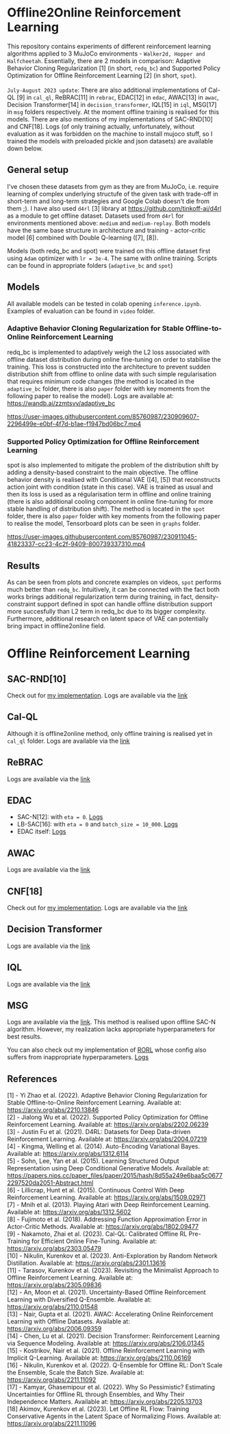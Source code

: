 # Offline2Online Reinforcement Learning
This repository contains experiments of different reinforcement learning algorithms applied to 3 MuJoCo environments - `Walker2d, Hopper and Halfcheetah`. Essentially, there are 2 models in comparison: Adaptive Behavior Cloning Regularization [1] (in short, `redq_bc`) and Supported Policy Optimization for Offline Reinforcement Learning [2] (in short, `spot`).<br /><br />`July-August 2023 update`: There are also additional implementations of Cal-QL [9] in `cal_ql`, ReBRAC[11] in `rebrac`, EDAC[12] in `edac`, AWAC[13] in `awac`, Decision Transformer[14] in `decision_transformer`, IQL[15] in `iql`, MSG[17] in `msg` folders respectively. At the moment offline training is realised for this models. There are also mentions of my implementations of SAC-RND[10] and CNF[18]. Logs (of only training actually, unfortunately, without evaluation as it was forbidden on the machine to install mujoco stuff, so I trained the models with preloaded pickle and json datasets) are available down below.

## General setup
I've chosen these datasets from gym as they are from MuJoCo, i.e. require learning of complex underlying structufe of the given task with trade-off in short-term and long-term strategies and Google Colab doesn't die from them ;). I have also used `d4rl` [3] library at https://github.com/tinkoff-ai/d4rl as a module to get offline dataset. Datasets used from `d4rl` for environments mentioned above: `medium` and `medium-replay`. Both models have the same base structure in architecture and training - actor-critic model [6] combined with Double Q-learning ([7], [8]).

Models (both redq_bc and spot) were trained on this offline dataset first using `Adam` optimizer with `lr = 3e-4`. The same with online training. Scripts can be found in appropriate folders (`adaptive_bc` and `spot`)

## Models

All available models can be tested in colab opening `inference.ipynb`. Examples of evaluation can be found in `video` folder.

### Adaptive Behavior Cloning Regularization for Stable Offline-to-Online Reinforcement Learning
redq_bc is implemented to adaptively weigh the L2 loss associated with offline dataset distribution during online fine-tuning on order to stabilise the training. This loss is constructed into the architecture to prevent sudden distribution shift from offline to online data with such simple regularisation that requires minimum code changes (the method is located in the `adaptive_bc` folder, there is also `paper` folder with key moments from the following paper to realise the model). Logs are available at: https://wandb.ai/zzmtsvv/adaptive_bc


https://user-images.githubusercontent.com/85760987/230909607-2296499e-e0bf-4f7d-b1ae-f1947bd06bc7.mp4


### Supported Policy Optimization for Offline Reinforcement Learning
spot is also implemented to mitigate the problem of the distribution shift by adding a density-based constraint to the main objective. The offline behavior density is realised with Conditional VAE ([4], [5]) that reconstructs action joint with condition (state in this case). VAE is trained as usual and then its loss is used as a régularisation term in offline and online training (there is also additional cooling component in online fine-tuning for more stable handling of distribution shift). The method is located in the `spot` folder, there is also `paper` folder with key moments from the following paper to realise the model, Tensorboard plots can be seen in `graphs` folder.

https://user-images.githubusercontent.com/85760987/230911045-41823337-cc23-4c2f-9409-800739337310.mp4


## Results
As can be seen from plots and concrete examples on videos, `spot` performs much better than `redq_bc`. Intuitively, it can be connected with the fact both works brings additional regularization term during training, in fact, density-constraint support defined in spot can handle offline distribution support more succesfully than L2 term in redq_bc due to its bigger complexity. Furthermore, additional research on latent space of VAE can potentially bring impact in offline2online field.

# Offline Reinforcement Learning
## SAC-RND[10]
Check out for [my implementation](https://github.com/zzmtsvv/sac_rnd). Logs are available via the [link](https://wandb.ai/zzmtsvv/sac_rnd?workspace=user-zzmtsvv)

## Cal-QL
Although it is offline2online method, only offline training is realised yet in `cal_ql` folder. Logs are available via the [link](https://wandb.ai/zzmtsvv/cal_ql?workspace=user-zzmtsvv)

## ReBRAC
Logs are available via the [link](https://wandb.ai/zzmtsvv/ReBRAC?workspace=user-zzmtsvv)

## EDAC
- SAC-N[12]: with `eta = 0`. [Logs](https://wandb.ai/zzmtsvv/SAC-N?workspace=user-zzmtsvv)
- LB-SAC[16]: with `eta = 0` and `batch_size = 10_000`. [Logs](https://wandb.ai/zzmtsvv/LB-SAC?workspace=user-zzmtsvv)
- EDAC itself: [Logs](https://wandb.ai/zzmtsvv/EDAC?workspace=user-zzmtsvv)

## AWAC
Logs are available via the [link](https://wandb.ai/zzmtsvv/AWAC?workspace=user-zzmtsvv)

## CNF[18]
Check out for [my implementation](https://github.com/zzmtsvv/cnf). Logs are available via the [link](https://wandb.ai/zzmtsvv/CNF/workspace?workspace=user-zzmtsvv)

## Decision Transformer
Logs are available via the [link](https://wandb.ai/zzmtsvv/DecisionTransformer?workspace=user-zzmtsvv)

## IQL
Logs are available via the [link](https://wandb.ai/zzmtsvv/IQL?workspace=user-zzmtsvv)

## MSG
Logs are available via the [link](https://wandb.ai/zzmtsvv/MSG?workspace=user-zzmtsvv). This method is realised upon offline SAC-N algorithm. However, my realization lacks appropriate hyperparameters for best results.

You can also check out my implementation of [RORL](https://github.com/zzmtsvv/rorl) whose config also suffers from inappropriate hyperparameters. [Logs](https://wandb.ai/zzmtsvv/RORL?workspace=user-zzmtsvv)


## References
[1] - Yi Zhao et al. (2022). Adaptive Behavior Cloning Regularization for Stable Offline-to-Online Reinforcement Learning. Available at: https://arxiv.org/abs/2210.13846 <br />
[2] - Jialong Wu et al. (2022). Supported Policy Optimization for Offline Reinforcement Learning. Available at: https://arxiv.org/abs/2202.06239 <br />
[3] - Justin Fu et al. (2021). D4RL: Datasets for Deep Data-driven Reinforcement Learning. Available at: https://arxiv.org/abs/2004.07219 <br />
[4] - Kingma, Welling et al. (2014). Auto-Encoding Variational Bayes. Available at: https://arxiv.org/abs/1312.6114 <br />
[5] - Sohn, Lee, Yan et al. (2015). Learning Structured Output Representation using Deep Conditional Generative Models. Available at: https://papers.nips.cc/paper_files/paper/2015/hash/8d55a249e6baa5c06772297520da2051-Abstract.html <br />
[6] - Lillicrap, Hunt et al. (2015). Continuous Control With Deep Reinforcement Learning. Available at: https://arxiv.org/abs/1509.02971 <br />
[7] - Mnih et al. (2013). Playing Atari with Deep Reinforcement Learning. Available at: https://arxiv.org/abs/1312.5602 <br />
[8] - Fujimoto et al. (2018). Addressing Function Approximation Error in Actor-Critic Methods. Available at: https://arxiv.org/abs/1802.09477 <br />
[9] - Nakamoto, Zhai et al. (2023). Cal-QL: Calibrated Offline RL Pre-Training for Efficient Online Fine-Tuning. Available at: https://arxiv.org/abs/2303.05479 <br />
[10] - Nikulin, Kurenkov et al. (2023). Anti-Exploration by Random Network Distillation. Available at: https://arxiv.org/abs/2301.13616 <br/>
[11] - Tarasov, Kurenkov et al. (2023). Revisiting the Minimalist Approach to Offline Reinforcement Learning. Available at: https://arxiv.org/abs/2305.09836 <br/>
[12] - An, Moon et al. (2021). Uncertainty-Based Offline Reinforcement Learning with Diversified Q-Ensemble. Available at: https://arxiv.org/abs/2110.01548 <br/>
[13] - Nair, Gupta et al. (2021). AWAC: Accelerating Online Reinforcement Learning with Offline Datasets. Available at: https://arxiv.org/abs/2006.09359 <br/>
[14] - Chen, Lu et al. (2021). Decision Transformer: Reinforcement Learning via Sequence Modeling. Available at: https://arxiv.org/abs/2106.01345 <br/>
[15] - Kostrikov, Nair et al. (2021). Offline Reinforcement Learning with Implicit Q-Learning. Available at: https://arxiv.org/abs/2110.06169 <br/>
[16] - Nikulin, Kurenkov et al. (2022). Q-Ensemble for Offline RL: Don't Scale the Ensemble, Scale the Batch Size. Available at: https://arxiv.org/abs/2211.11092 <br/>
[17] - Kamyar, Ghasemipour et al. (2022). Why So Pessimistic? Estimating Uncertainties for Offline RL through Ensembles, and Why Their Independence Matters. Available at: https://arxiv.org/abs/2205.13703 <br/>
[18] Akimov, Kurenkov et al. (2023). Let Offline RL Flow: Training Conservative Agents in the Latent Space of Normalizing Flows. Available at: https://arxiv.org/abs/2211.11096
